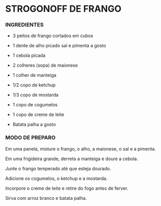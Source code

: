 # STROGONOFF DE FRANGO


### **INGREDIENTES**

 - 3 peitos de frango cortados em cubos

 - 1 dente de alho picado
sal e pimenta a gosto

 - 1 cebola picada

- 2 colheres (sopa) de maionese

- 1 colher de manteiga

- 1/2 copo de ketchup

- 1/3 copo de mostarda

 - 1 copo de cogumelos

- 1 copo de creme de leite

- Batata palha a gosto

### **MODO DE PREPARO**

Em uma panela, misture o frango, o alho, a maionese, o sal e a pimenta.

Em uma frigideira grande, derreta a manteiga e doure a cebola.

Junte o frango temperado até que esteja dourado.

Adicione os cogumelos, o ketchup e a mostarda.

Incorpore o creme de leite e retire do fogo antes de ferver.

Sirva com arroz branco e batata palha.